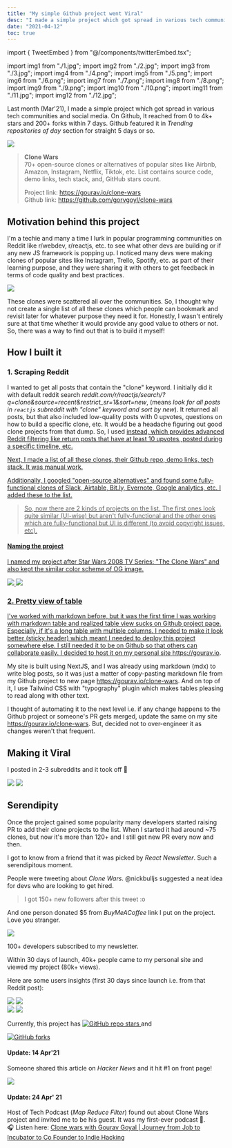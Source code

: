 ```yaml
---
title: "My simple Github project went Viral"
desc: "I made a simple project which got spread in various tech communities and social media. Github featured it in 'Trending repositories of day' section"
date: "2021-04-12"
toc: true
---
```


import { TweetEmbed } from "@/components/twitterEmbed.tsx";

import img1 from "./1.jpg";
import img2 from "./2.jpg";
import img3 from "./3.jpg";
import img4 from "./4.png";
import img5 from "./5.png";
import img6 from "./6.png";
import img7 from "./7.png";
import img8 from "./8.png";
import img9 from "./9.png";
import img10 from "./10.png";
import img11 from "./11.jpg";
import img12 from "./12.jpg";

Last month (Mar'21), I made a simple project which got spread in various tech communities and social media. On Github, It reached from 0 to 4k+ stars and 200+ forks within 7 days. Github featured it in _Trending repositories of day_ section for straight 5 days or so.

<Img src={img1} type="ss" className="md:w-2/3" caption="Trending on Github - 13 Mar'21" />

> **Clone Wars**  
> 70+ open-source clones or alternatives of popular sites like Airbnb, Amazon, Instagram, Netflix, Tiktok, etc. List contains source code, demo links, tech stack, and, GitHub stars count.
>
> Project link: https://gourav.io/clone-wars  
> Github link: https://github.com/gorvgoyl/clone-wars

## Motivation behind this project

I'm a techie and many a time I lurk in popular programming communities on Reddit like r/webdev, r/reactjs, etc. to see what other devs are building or if any new JS framework is popping up. I noticed many devs were making clones of popular sites like Instagram, Trello, Spotify, etc. as part of their learning purpose, and they were sharing it with others to get feedback in terms of code quality and best practices.

<Img src={img11} type="ss"  caption="devs sharing their projects in r/reactjs" />

These clones were scattered all over the communities. So, I thought why not create a single list of all these clones which people can bookmark and revisit later for whatever purpose they need it for. Honestly, I wasn't entirely sure at that time whether it would provide any good value to others or not. So, there was a way to find out that is to build it myself!

## How I built it

### 1. Scraping Reddit

I wanted to get all posts that contain the "clone" keyword. I initially did it with default reddit search _reddit.com/r/reactjs/search/?q=clone&source=recent&restrict_sr=1&sort=new_, (means _look for all posts in `reactjs` subreddit with "clone" keyword and sort by new_). It returned all posts, but that also included low-quality posts with 0 upvotes, questions on how to build a specific clone, etc. It would be a headache figuring out good clone projects from that dump. So, I used <A href="https://redditsearch.io" new={1} text="redditsearch.io"/> instead, which provides advanced Reddit filtering like return posts that have at least 10 upvotes, posted during a specific timeline, etc.

Next, I made a list of all these clones, their Github repo, demo links, tech stack. It was manual work.

Additionally, I googled "open-source alternatives" and found some fully-functional clones of Slack, Airtable, Bit.ly, Evernote, Google analytics, etc. I added these to the list.

> So, now there are 2 kinds of projects on the list. The first ones look quite similar (UI-wise) but aren't fully-functional and the other ones which are fully-functional but UI is different (to avoid copyright issues, etc).

#### Naming the project

I named my project after Star Wars 2008 TV Series: "The Clone Wars" and also kept the similar color scheme of OG image.

<div className="flex items-baseline space-x-2">
<Img src={img2} type="ss"  caption="Star Wars 2008 TV Series: The Clone Wars" />
<Img src={img3} type="ss"  caption="Clone Wars: Github project" />
</div>

### 2. Pretty view of table

I've worked with markdown before, but it was the first time I was working with markdown table and realized table view sucks on Github project page. Especially, if it's a long table with multiple columns. I needed to make it look better (sticky header) which meant I needed to deploy this project somewhere else. I still needed it to be on Github so that others can collaborate easily. I decided to host it on my personal site https://gourav.io.

My site is built using NextJS, and I was already using markdown (mdx) to write blog posts, so it was just a matter of copy-pasting markdown file from my Github project to new page https://gourav.io/clone-wars. And on top of it, I use Tailwind CSS with "typography" plugin which makes tables pleasing to read along with other text.

I thought of automating it to the next level i.e. if any change happens to the Github project or someone's PR gets merged, update the same on my site https://gourav.io/clone-wars. But, decided not to over-engineer it as changes weren't that frequent.

## Making it Viral

I posted in 2-3 subreddits and it took off 🚀

<Img src={img4} type="ss"  caption="reddit.com/r/reactjs" />
<Img src={img5} type="ss"  caption="reddit.com/r/webdev" />

## Serendipity

Once the project gained some popularity many developers started raising PR to add their clone projects to the list. When I started it had around ~75 clones, but now it's more than 120+ and I still get new PR every now and then.

I got to know from a friend that it was picked by _React Newsletter_. Such a serendipitous moment.

People were tweeting about _Clone Wars_. @nickbulljs suggested a neat idea for devs who are looking to get hired.

<TweetEmbed tweetId="1373573194846765061"/>

> I got 150+ new followers after this tweet :o

And one person donated $5 from _BuyMeACoffee_ link I put on the project. Love you stranger.

<Img src={img6} type="ss"  caption="" />

100+ developers subscribed to my newsletter.

Within 30 days of launch, 40k+ people came to my personal site and viewed my project (80k+ views).

Here are some users insights (first 30 days since launch i.e. from that Reddit post):

<div className="flex items-baseline space-x-2">
<Img src={img7} type="ss"  caption="Top referral sites" />
<Img src={img8} type="ss"  caption="Users by countries " />
</div>

<div className="flex items-baseline space-x-2">
<Img src={img9} type="ss"  caption="Users by OS" />
<Img src={img10} type="ss"  caption="Users by browsers" />
</div>

<span> Currently, this project has </span>
<a
    title="GitHub repo stars"
    href="https://github.com/gorvgoyl/clone-wars"
    target="_blank"
    rel="noopener"
    >
<Img
type="badge"
alt="GitHub repo stars"
src="https://img.shields.io/github/stars/gorvgoyl/clone-wars?style=flat-square&logo=github&color=#44cc11"
/>
</a>
<span> and </span>

<a
    title="Github repo forks"
    href="https://github.com/gorvgoyl/clone-wars"
    target="_blank"
    rel="noopener"
    >

<Img
type="badge"
alt="GitHub forks"
src="https://img.shields.io/github/forks/gorvgoyl/clone-wars?style=flat-square&logo=github&color=#44cc11"
/>
</a>

#### Update: 14 Apr'21

Someone shared this article on _Hacker News_ and it hit #1 on front page!

<Img src={img12} type="ss"  caption="Front page of HN - 14 Apr'21" />

#### Update: 24 Apr' 21

Host of Tech Podcast (_Map Reduce Filter_) found out about Clone Wars project and invited me to be his guest. It was my first-ever podcast 🙌.  
🎧 Listen here: [Clone wars with Gourav Goyal | Journey from Job to Incubator to Co Founder to Indie Hacking](https://anchor.fm/life-of-utkarsh/episodes/Clone-wars-with-Gourav-Goyal--Journey-from-Job-to-Incubator-to-Co-Founder-to-Indie-Hacking-evdr04/a-a57ms61)

<TweetEmbed tweetId="1385831470741090304"/>
